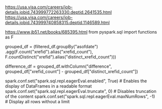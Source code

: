 
https://usa.visa.com/careers/job-details.jobid.743999772263330.deptid.2641535.html
https://usa.visa.com/careers/job-details.jobid.743999740858315.deptid.1146589.html

https://www.jb51.net/books/685395.html
from pyspark.sql import functions as F

grouped_df = (filtered_df.groupBy("asofdate")
              .agg(F.count("xrefid").alias("xrefid_count"),
                   F.countDistinct("xrefid").alias("distinct_xrefid_count")))

difference_df = grouped_df.withColumn("difference", 
                                      grouped_df["xrefid_count"] - grouped_df["distinct_xrefid_count"])


spark.conf.set("spark.sql.repl.eagerEval.enabled", True) # Enables the display of DataFrames in a readable format
spark.conf.set("spark.sql.repl.eagerEval.truncate", 0)  # Disables truncation of the content
spark.conf.set("spark.sql.repl.eagerEval.maxNumRows", -1) # Display all rows without a limit